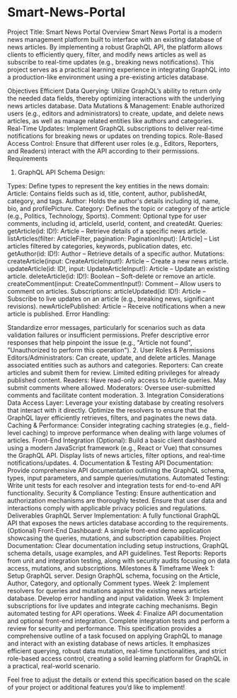 # Smart-News-Portal
Project Title: Smart News Portal
Overview
Smart News Portal is a modern news management platform built to interface with an existing database of news articles. By implementing a robust GraphQL API, the platform allows clients to efficiently query, filter, and modify news articles as well as subscribe to real-time updates (e.g., breaking news notifications). This project serves as a practical learning experience in integrating GraphQL into a production-like environment using a pre-existing articles database.

Objectives
Efficient Data Querying:
Utilize GraphQL’s ability to return only the needed data fields, thereby optimizing interactions with the underlying news articles database.
Data Mutations & Management:
Enable authorized users (e.g., editors and administrators) to create, update, and delete news articles, as well as manage related entities like authors and categories.
Real-Time Updates:
Implement GraphQL subscriptions to deliver real-time notifications for breaking news or updates on trending topics.
Role-Based Access Control:
Ensure that different user roles (e.g., Editors, Reporters, and Readers) interact with the API according to their permissions.
Requirements
1. GraphQL API
Schema Design:

Types:
Define types to represent the key entities in the news domain:
Article: Contains fields such as id, title, content, author, publishedAt, category, and tags.
Author: Holds the author's details including id, name, bio, and profilePicture.
Category: Defines the topic or category of the article (e.g., Politics, Technology, Sports).
Comment: Optional type for user comments, including id, articleId, userId, content, and createdAt.
Queries:
getArticle(id: ID!): Article – Retrieve details of a specific news article.
listArticles(filter: ArticleFilter, pagination: PaginationInput): [Article] – List articles filtered by categories, keywords, publication dates, etc.
getAuthor(id: ID!): Author – Retrieve details of a specific author.
Mutations:
createArticle(input: CreateArticleInput!): Article – Create a new news article.
updateArticle(id: ID!, input: UpdateArticleInput!): Article – Update an existing article.
deleteArticle(id: ID!): Boolean – Soft-delete or remove an article.
createComment(input: CreateCommentInput!): Comment – Allow users to comment on articles.
Subscriptions:
articleUpdated(id: ID!): Article – Subscribe to live updates on an article (e.g., breaking news, significant revisions).
newArticlePublished: Article – Receive notifications when a new article is published.
Error Handling:

Standardize error messages, particularly for scenarios such as data validation failures or insufficient permissions.
Prefer descriptive error responses that help pinpoint the issue (e.g., "Article not found", "Unauthorized to perform this operation").
2. User Roles & Permissions
Editors/Administrators:
Can create, update, and delete articles.
Manage associated entities such as authors and categories.
Reporters:
Can create articles and submit them for review.
Limited editing privileges for already published content.
Readers:
Have read-only access to Article queries.
May submit comments where allowed.
Moderators:
Oversee user-submitted comments and facilitate content moderation.
3. Integration Considerations
Data Access Layer:
Leverage your existing database by creating resolvers that interact with it directly. Optimize the resolvers to ensure that the GraphQL layer efficiently retrieves, filters, and paginates the news data.
Caching & Performance:
Consider integrating caching strategies (e.g., field-level caching) to improve performance when dealing with large volumes of articles.
Front-End Integration (Optional):
Build a basic client dashboard using a modern JavaScript framework (e.g., React or Vue) that consumes the GraphQL API. Display lists of news articles, filter options, and real-time notifications/updates.
4. Documentation & Testing
API Documentation:
Provide comprehensive API documentation outlining the GraphQL schema, types, input parameters, and sample queries/mutations.
Automated Testing:
Write unit tests for each resolver and integration tests for end-to-end API functionality.
Security & Compliance Testing:
Ensure authentication and authorization mechanisms are thoroughly tested.
Ensure that user data and interactions comply with applicable privacy policies and regulations.
Deliverables
GraphQL Server Implementation:
A fully functional GraphQL API that exposes the news articles database according to the requirements.
(Optional) Front-End Dashboard:
A simple front-end demo application showcasing the queries, mutations, and subscription capabilities.
Project Documentation:
Clear documentation including setup instructions, GraphQL schema details, usage examples, and API guidelines.
Test Reports:
Reports from unit and integration testing, along with security audits focusing on data access, mutations, and subscriptions.
Milestones & Timeframe
Week 1:
Setup GraphQL server.
Design GraphQL schema, focusing on the Article, Author, Category, and optionally Comment types.
Week 2:
Implement resolvers for queries and mutations against the existing news articles database.
Develop error handling and input validation.
Week 3:
Implement subscriptions for live updates and integrate caching mechanisms.
Begin automated testing for API operations.
Week 4:
Finalize API documentation and optional front-end integration.
Complete integration tests and perform a review for security and performance.
This specification provides a comprehensive outline of a task focused on applying GraphQL to manage and interact with an existing database of news articles. It emphasizes efficient querying, robust data mutation, real-time functionalities, and strict role-based access control, creating a solid learning platform for GraphQL in a practical, real-world scenario.

Feel free to adjust the details or extend this specification based on the scale of your project or additional features you’d like to implement!
